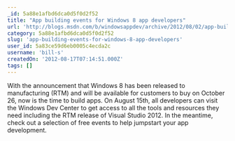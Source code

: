 ```yaml
---
_id: 5a88e1afbd6dca0d5f0d2f52
title: "App building events for Windows 8 app developers"
url: 'http://blogs.msdn.com/b/windowsappdev/archive/2012/08/02/app-building-events-for-windows-8-app-developers.aspx'
category: 5a88e1afbd6dca0d5f0d2f52
slug: 'app-building-events-for-windows-8-app-developers'
user_id: 5a83ce59d6eb0005c4ecda2c
username: 'bill-s'
createdOn: '2012-08-17T07:14:51.000Z'
tags: []
---
```


With the announcement that Windows 8 has been released to manufacturing (RTM) and will be available for customers to buy on October 26, now is the time to build apps. On August 15th, all developers can visit the Windows Dev Center to get access to all the tools and resources they need including the RTM release of Visual Studio 2012. In the meantime, check out a selection of free events to help jumpstart your app development.
